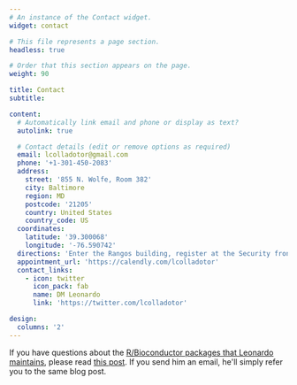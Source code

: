 ```yaml
---
# An instance of the Contact widget.
widget: contact

# This file represents a page section.
headless: true

# Order that this section appears on the page.
weight: 90

title: Contact
subtitle:

content:
  # Automatically link email and phone or display as text?
  autolink: true

  # Contact details (edit or remove options as required)
  email: lcolladotor@gmail.com
  phone: '+1-301-450-2083'
  address:
    street: '855 N. Wolfe, Room 382'
    city: Baltimore
    region: MD
    postcode: '21205'
    country: United States
    country_code: US
  coordinates:
    latitude: '39.300068'
    longitude: '-76.590742'
  directions: 'Enter the Rangos building, register at the Security fron desk, take the elevator to the third floor, and register at the LIBD front desk.'
  appointment_url: 'https://calendly.com/lcolladotor'
  contact_links:
    - icon: twitter
      icon_pack: fab
      name: DM Leonardo
      link: 'https://twitter.com/lcolladotor'

design:
  columns: '2'
---
```


If you have questions about the [R/Bioconductor packages that Leonardo maintains](https://lcolladotor.github.io/pkgs/), please read [this post](http://lcolladotor.github.io/2017/03/06/how-to-ask-for-help-for-bioconductor-packages/#.WL3NQBIrJoM). If you send him an email, he'll simply refer you to the same blog post.
